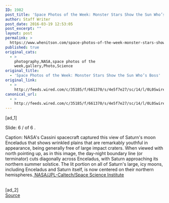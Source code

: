 ```yaml
---
ID: 1982
post_title: 'Space Photos of the Week: Monster Stars Show the Sun Who’s Boss'
author: Staff Writer
post_date: 2016-03-19 12:53:05
post_excerpt: ""
layout: post
permalink: >
  https://www.whenitson.com/space-photos-of-the-week-monster-stars-show-the-sun-whos-boss/
published: true
original_cats:
  - >
    photography,NASA,space photos of the
    week,gallery,Photo,Science
original_title:
  - 'Space Photos of the Week: Monster Stars Show the Sun Who’s Boss'
original_link:
  - >
    http://feeds.wired.com/c/35185/f/661370/s/4e5f7e27/sc/14/l/0L0Swired0N0C20A160C0A30Cspace0Ephotos0Eweek0Emonster0Estars0Eshow0Esun0Ewhos0Eboss0C/story01.htm
canonical_url:
  - >
    http://feeds.wired.com/c/35185/f/661370/s/4e5f7e27/sc/14/l/0L0Swired0N0C20A160C0A30Cspace0Ephotos0Eweek0Emonster0Estars0Eshow0Esun0Ewhos0Eboss0C/story01.htm
---
```

 [ad_1]
<br><div id=""><p><span class="visually-hidden">Slide: </span>6 <span aria-hidden="true" role="presentation">/</span> <span class="visually-hidden">of </span> 6								<span class="visually-hidden">.</span>
								</p>
								<p class="relative cap-adj">
									<span class="visually-hidden">Caption: </span>
									<span class="marg-r-micro">NASA's Cassini spacecraft captured this view of Saturn's moon Enceladus that shows wrinkled plains that are remarkably youthful in appearance, being generally free of large impact craters. When viewed with north pointing up, as in this image, the day-night boundary line (or terminator) cuts diagonally across Enceladus, with Saturn approaching its northern summer solstice. The lit portion on all of Saturn's large, icy moons, including Enceladus and Saturn itself, is now centered on their northern hemispheres.</span><span class="credit"><span aria-hidden="true" role="presentation" class="ui ui-photo inline-block ui-credit relative opacity-6 marg-r-sm marg-l-sm"/><a href="http://www.nasa.gov/image-feature/jpl/pia18362/tilted-terminator"> NASA/JPL-Caltech/Space Science Institute</a></span>								</p>
							</div>
<br>[ad_2]
<br><a href="http://feeds.wired.com/c/35185/f/661370/s/4e5f7e27/sc/14/l/0L0Swired0N0C20A160C0A30Cspace0Ephotos0Eweek0Emonster0Estars0Eshow0Esun0Ewhos0Eboss0C/story01.htm">Source </a>